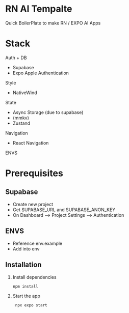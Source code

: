 # RN AI Tempalte

Quick BoilerPlate to make RN / EXPO AI Apps

# Stack

Auth + DB

- Supabase
- Expo Apple Authentication

Style

- NativeWind

State

- Async Storage (due to supabase)
- (mmkv)
- Zustand

Navigation

- React Navigation

ENVS

# Prerequisites

## Supabase

- Create new project
- Get SUPABASE_URL and SUPABASE_ANON_KEY
- On Dashboard --> Project Settings --> Authentication

## ENVS

- Reference env.example
- Add into env

## Installation

1. Install dependencies

   ```bash
   npm install
   ```

2. Start the app

   ```bash
    npx expo start
   ```
